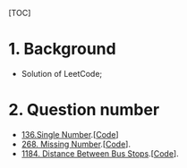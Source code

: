 [TOC]

# 1. Background

- Solution of LeetCode;



# 2. Question number

- [136.Single Number](./Algorithms/136.Single_Number/note.java).[[Code](./Algorithms/136.Single_Number/Solution.md)]
- [268. Missing Number](./Algorithms/268.Missing_Number/note.java).[[Code](./Algorithms/268.Missing_Number/Solution.java)].
- [1184. Distance Between Bus Stops](./Algorithms/1184.Distance_Between_Bus_Stops/note.java).[[Code](./Algorithms/1184.Distance_Between_Bus_Stops/Solution.java)].




